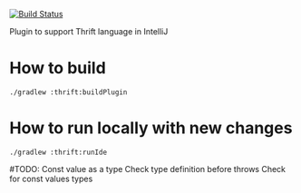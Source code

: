 [![Build Status](https://api.cirrus-ci.com/github/fkorotkov/intellij-thrift.svg)](https://cirrus-ci.com/github/fkorotkov/intellij-thrift)

Plugin to support Thrift language in IntelliJ

How to build
===============

```bahs
./gradlew :thrift:buildPlugin
```

How to run locally with new changes
===============

```bahs
./gradlew :thrift:runIde
```

#TODO:
Const value as a type
Check type definition before throws
Check for const values types